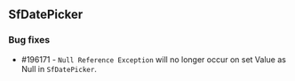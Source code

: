 ## SfDatePicker

### Bug fixes

* \#196171 - `Null Reference Exception` will no longer occur on set Value as Null in `SfDatePicker`.